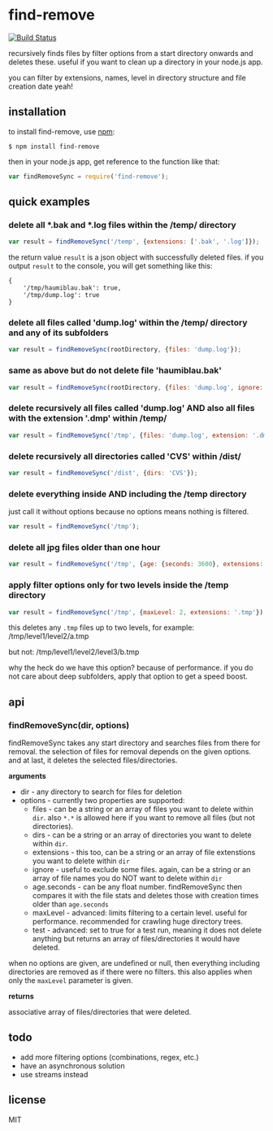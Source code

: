 # find-remove

[![Build Status](https://travis-ci.org/binarykitchen/find-remove.png?branch=master)](https://travis-ci.org/binarykitchen/find-remove)

recursively finds files by filter options from a start directory onwards and deletes these. useful if you want to clean up a directory in your node.js app.

you can filter by extensions, names, level in directory structure and file creation date yeah!

## installation

to install find-remove, use [npm](http://github.com/isaacs/npm):

    $ npm install find-remove

then in your node.js app, get reference to the function like that:

```javascript
var findRemoveSync = require('find-remove');
```

## quick examples

### delete all *.bak and *.log files within the /temp/ directory

```javascript
var result = findRemoveSync('/temp', {extensions: ['.bak', '.log']});
```

the return value `result` is a json object with successfully deleted files. if you output `result` to the console, you will get something like this:

```
{
    '/tmp/haumiblau.bak': true,
    '/tmp/dump.log': true
}
```

### delete all files called 'dump.log' within the /temp/ directory and any of its subfolders

```javascript
var result = findRemoveSync(rootDirectory, {files: 'dump.log'});
```

### same as above but do not delete file 'haumiblau.bak'

```javascript
var result = findRemoveSync(rootDirectory, {files: 'dump.log', ignore: 'haumiblau.bak'});
```

### delete recursively all files called 'dump.log' AND also all files with the extension '.dmp'  within /temp/

```javascript
var result = findRemoveSync('/tmp', {files: 'dump.log', extension: '.dmp'});
```

### delete recursively all directories called 'CVS' within /dist/

```javascript
var result = findRemoveSync('/dist', {dirs: 'CVS'});
```

### delete everything inside AND including the /temp directory

just call it without options because no options means nothing is filtered.

```javascript
var result = findRemoveSync('/tmp');
```

### delete all jpg files older than one hour

```javascript
var result = findRemoveSync('/tmp', {age: {seconds: 3600}, extensions: '.jpg'});
```

### apply filter options only for two levels inside the /temp directory

```javascript
var result = findRemoveSync('/tmp', {maxLevel: 2, extensions: '.tmp'});
```

this deletes any `.tmp` files up to two levels, for example:
/tmp/level1/level2/a.tmp

but not:
/tmp/level1/level2/level3/b.tmp

why the heck do we have this option? because of performance. if you do not care about deep subfolders, apply that option to get a speed boost.

## api

### findRemoveSync(dir, options)

findRemoveSync takes any start directory and searches files from there for removal. the selection of files for removal depends on the given options. and at last, it deletes the selected files/directories.

__arguments__

* dir - any directory to search for files for deletion
* options - currently two properties are supported:
    * files - can be a string or an array of files you want to delete within `dir`. also `*.*` is allowed here if you want to remove all files (but not directories).
    * dirs - can be a string or an array of directories you want to delete within `dir`.
    * extensions - this too, can be a string or an array of file extenstions you want to delete within `dir`
    * ignore - useful to exclude some files. again, can be a string or an array of file names you do NOT want to delete within `dir`
    * age.seconds - can be any float number. findRemoveSync then compares it with the file stats and deletes those with creation times older than `age.seconds`
    * maxLevel - advanced: limits filtering to a certain level. useful for performance. recommended for crawling huge directory trees.
    * test - advanced: set to true for a test run, meaning it does not delete anything but returns an array of files/directories it would have deleted.

when no options are given, are undefined or null, then everything including directories are removed as if there were no filters. this also applies when only the `maxLevel` parameter is given.

__returns__

associative array of files/directories that were deleted.

## todo

* add more filtering options (combinations, regex,  etc.)
* have an asynchronous solution
* use streams instead

## license

MIT
